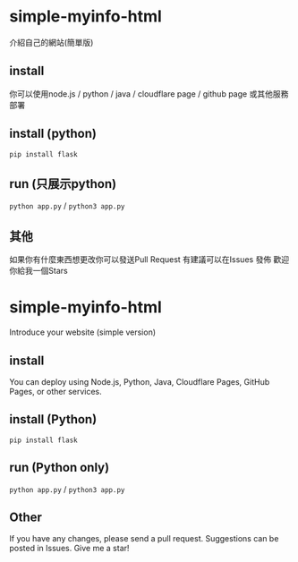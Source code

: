 # simple-myinfo-html
介紹自己的網站(簡單版)

## install
你可以使用node.js / python / java / cloudflare page / github page 或其他服務部署
## install (python)
`pip install flask`

## run (只展示python)
`python app.py` / `python3 app.py`

## 其他
如果你有什麼東西想更改你可以發送Pull Request 有建議可以在Issues 發佈
歡迎你給我一個Stars

# simple-myinfo-html
Introduce your website (simple version)

## install
You can deploy using Node.js, Python, Java, Cloudflare Pages, GitHub Pages, or other services.
## install (Python)
`pip install flask`

## run (Python only)
`python app.py` / `python3 app.py`

## Other
If you have any changes, please send a pull request. Suggestions can be posted in Issues. Give me a star!
